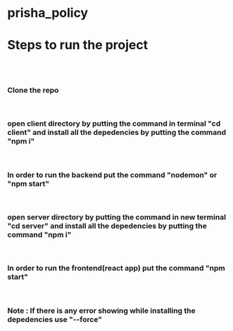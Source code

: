 # prisha_policy

<h1>Steps to run the project</h1>
<br>
<br>
<h3>Clone the repo</h3>
<br>
<h3>open client directory by putting the command in terminal "cd client" and install all the depedencies by putting the command "npm i"</h3>
<br>
<h3>In order to run the backend put the command "nodemon" or "npm start"</h3>
<br>
<h3>open server directory by putting the command in new terminal "cd server" and install all the depedencies by putting the command "npm i"</h3>
<br>
<h3>In order to run the frontend(react app) put the command "npm start"</h3>

<br>

<h3>Note : If there is any error showing while installing the depedencies use "--force"</h3>

